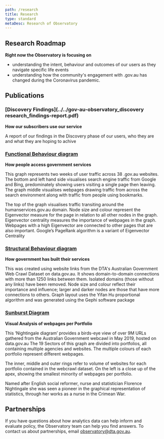 ```yaml
---
path: /research
title: Research
type: standard
metaDesc: Research of Observatory
---
```


## Research Roadmap

**Right now the Observatory is focusing on**

- understanding the intent, behaviour and outcomes of our users as they navigate
  specific life events
- understanding how the community's engagement with .gov.au has changed during
  the Coronavirus pandemic.

## Publications

### [Discovery Findings](../../gov-au-observatory_discovery research_findings-report.pdf)

**How our subscribers use our service**

A report of our findings in the Discovery phase of our users, who they are and
what they are hoping to achive

### [Functional Behaviour diagram](../../gov-au_observatory-funtional-behaviour.pdf)

**How people access government services**

<p>
This graph represents two weeks of user traffic across 38 .gov.au websites. 
The bottom and left hand side visualises search engine traffic from Google and Bing,
predominately showing users visiting a single page then leaving. The graph
middle visualises webpages drawing traffic from across the search environment
along with traffic from people using bookmarks.

The top of the graph visualises traffic transiting around the
humanservices.gov.au domain. Node size and colour represent the Eigenvector
measure for the page in relation to all other nodes in the graph. Eigenvector
centrality measures the importance of webpages in the graph. Webpages with a
high Eigenvector are connected to other pages that are also important. Google’s
PageRank algorithm is a variant of Eigenvector Centrality

</p>

### [Structural Behaviour diagram](../../gov-au_observatory-structural-behaviour.pdf)

**How government has built their services**

<p>
This was created using website links from the DTA's Australian Government Web
Crawl Dataset on data.gov.au. It shows domain-to-domain connections with more
than 1250 links between them. Isolated domains (those without any links) have
been removed. Node size and colour reflect their importance and influence;
larger and darker nodes are those that have more connections to others. Graph
layout uses the Yifan Hu proportional algorithm and was generated using the
Gephi software package
</p>

### [Sunburst Diagram](../../gov-au-observatory_webcrawl-sunburst.pdf)

**Visual Analysis of webpages per Portfolio**

<p>
This ‘Nightingale diagram’ provides a birds-eye view of over 9M URLs gathered
from the Australian Government webcawl in May 2019, hosted on data.gov.au The 19
Sectors of this graph are divided into portfolios, all containing multiple
agencies and websites. The multiple colours of each portfolio represent
different webpages.

The inner, middle and outer rings refer to volume of websites for each portfolio
contained in the webcrawl dataset. On the left is a close up of the apex,
showing the smallest minority of webpages per portfolio.

Named after English social reformer, nurse and statistician Florence Nightingale
she was seen a pioneer in the graphical representation of statistics, through
her works as a nurse in the Crimean War.

</p>

## Partnerships

If you have questions about how analytics data can help inform and evaluate
policy, the Observatory team can help you find answers. To contact us about
partnerships, email [observatory@dta.gov.au](mailto:observatory@dta.gov.au).
